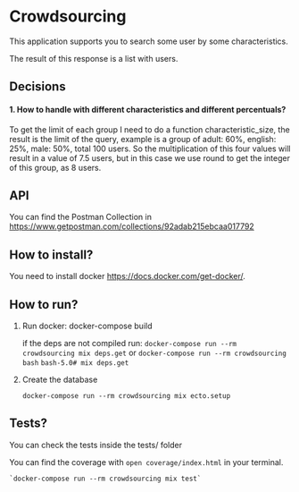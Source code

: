 # Crowdsourcing

This application supports you to search some user by some characteristics.

The result of this response is a list with users.

## Decisions

#### 1. How to handle with different characteristics and different percentuals?

To get the limit of each group I need to do a function characteristic_size, the result is the limit of the query,
example is a group of adult: 60%, english: 25%, male: 50%, total 100 users.
So the multiplication of this four values will result in a value of 7.5 users, but in this case we use round to get the integer of this group, as 8 users.

## API

You can find the Postman Collection in https://www.getpostman.com/collections/92adab215ebcaa017792

## How to install?

You need to install docker https://docs.docker.com/get-docker/.

## How to run?

1. Run docker:
    docker-compose build

    if the deps are not compiled run:
    `docker-compose run --rm crowdsourcing mix deps.get`
    or
    `docker-compose run --rm crowdsourcing bash`
    `bash-5.0# mix deps.get`

2. Create the database

    `docker-compose run --rm crowdsourcing mix ecto.setup`

## Tests?

You can check the tests inside the tests/ folder

You can find the coverage with `open coverage/index.html` in your terminal.

    `docker-compose run --rm crowdsourcing mix test`
